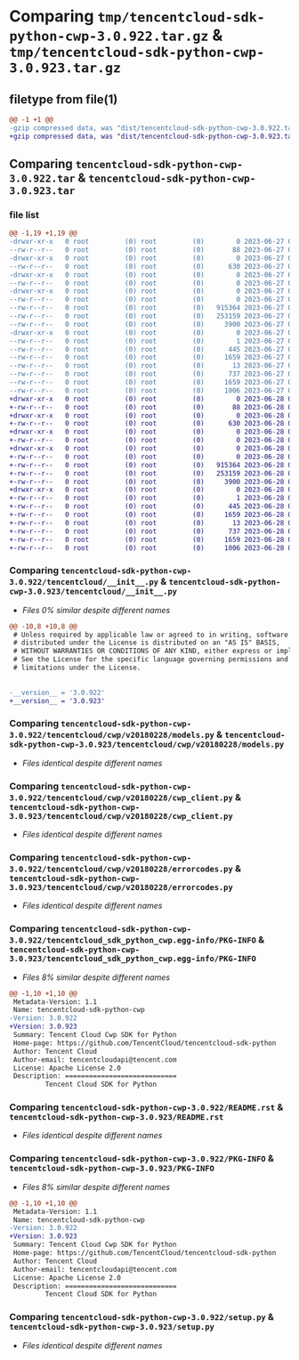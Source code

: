 # Comparing `tmp/tencentcloud-sdk-python-cwp-3.0.922.tar.gz` & `tmp/tencentcloud-sdk-python-cwp-3.0.923.tar.gz`

## filetype from file(1)

```diff
@@ -1 +1 @@
-gzip compressed data, was "dist/tencentcloud-sdk-python-cwp-3.0.922.tar", last modified: Tue Jun 27 00:22:06 2023, max compression
+gzip compressed data, was "dist/tencentcloud-sdk-python-cwp-3.0.923.tar", last modified: Wed Jun 28 00:24:18 2023, max compression
```

## Comparing `tencentcloud-sdk-python-cwp-3.0.922.tar` & `tencentcloud-sdk-python-cwp-3.0.923.tar`

### file list

```diff
@@ -1,19 +1,19 @@
-drwxr-xr-x   0 root         (0) root         (0)        0 2023-06-27 00:22:06.000000 tencentcloud-sdk-python-cwp-3.0.922/
--rw-r--r--   0 root         (0) root         (0)       88 2023-06-27 00:22:06.000000 tencentcloud-sdk-python-cwp-3.0.922/setup.cfg
-drwxr-xr-x   0 root         (0) root         (0)        0 2023-06-27 00:22:06.000000 tencentcloud-sdk-python-cwp-3.0.922/tencentcloud/
--rw-r--r--   0 root         (0) root         (0)      630 2023-06-27 00:22:06.000000 tencentcloud-sdk-python-cwp-3.0.922/tencentcloud/__init__.py
-drwxr-xr-x   0 root         (0) root         (0)        0 2023-06-27 00:22:06.000000 tencentcloud-sdk-python-cwp-3.0.922/tencentcloud/cwp/
--rw-r--r--   0 root         (0) root         (0)        0 2023-06-27 00:22:06.000000 tencentcloud-sdk-python-cwp-3.0.922/tencentcloud/cwp/__init__.py
-drwxr-xr-x   0 root         (0) root         (0)        0 2023-06-27 00:22:06.000000 tencentcloud-sdk-python-cwp-3.0.922/tencentcloud/cwp/v20180228/
--rw-r--r--   0 root         (0) root         (0)        0 2023-06-27 00:22:06.000000 tencentcloud-sdk-python-cwp-3.0.922/tencentcloud/cwp/v20180228/__init__.py
--rw-r--r--   0 root         (0) root         (0)   915364 2023-06-27 00:22:06.000000 tencentcloud-sdk-python-cwp-3.0.922/tencentcloud/cwp/v20180228/models.py
--rw-r--r--   0 root         (0) root         (0)   253159 2023-06-27 00:22:06.000000 tencentcloud-sdk-python-cwp-3.0.922/tencentcloud/cwp/v20180228/cwp_client.py
--rw-r--r--   0 root         (0) root         (0)     3900 2023-06-27 00:22:06.000000 tencentcloud-sdk-python-cwp-3.0.922/tencentcloud/cwp/v20180228/errorcodes.py
-drwxr-xr-x   0 root         (0) root         (0)        0 2023-06-27 00:22:06.000000 tencentcloud-sdk-python-cwp-3.0.922/tencentcloud_sdk_python_cwp.egg-info/
--rw-r--r--   0 root         (0) root         (0)        1 2023-06-27 00:22:06.000000 tencentcloud-sdk-python-cwp-3.0.922/tencentcloud_sdk_python_cwp.egg-info/dependency_links.txt
--rw-r--r--   0 root         (0) root         (0)      445 2023-06-27 00:22:06.000000 tencentcloud-sdk-python-cwp-3.0.922/tencentcloud_sdk_python_cwp.egg-info/SOURCES.txt
--rw-r--r--   0 root         (0) root         (0)     1659 2023-06-27 00:22:06.000000 tencentcloud-sdk-python-cwp-3.0.922/tencentcloud_sdk_python_cwp.egg-info/PKG-INFO
--rw-r--r--   0 root         (0) root         (0)       13 2023-06-27 00:22:06.000000 tencentcloud-sdk-python-cwp-3.0.922/tencentcloud_sdk_python_cwp.egg-info/top_level.txt
--rw-r--r--   0 root         (0) root         (0)      737 2023-06-27 00:22:06.000000 tencentcloud-sdk-python-cwp-3.0.922/README.rst
--rw-r--r--   0 root         (0) root         (0)     1659 2023-06-27 00:22:06.000000 tencentcloud-sdk-python-cwp-3.0.922/PKG-INFO
--rw-r--r--   0 root         (0) root         (0)     1006 2023-06-27 00:22:06.000000 tencentcloud-sdk-python-cwp-3.0.922/setup.py
+drwxr-xr-x   0 root         (0) root         (0)        0 2023-06-28 00:24:18.000000 tencentcloud-sdk-python-cwp-3.0.923/
+-rw-r--r--   0 root         (0) root         (0)       88 2023-06-28 00:24:18.000000 tencentcloud-sdk-python-cwp-3.0.923/setup.cfg
+drwxr-xr-x   0 root         (0) root         (0)        0 2023-06-28 00:24:18.000000 tencentcloud-sdk-python-cwp-3.0.923/tencentcloud/
+-rw-r--r--   0 root         (0) root         (0)      630 2023-06-28 00:24:18.000000 tencentcloud-sdk-python-cwp-3.0.923/tencentcloud/__init__.py
+drwxr-xr-x   0 root         (0) root         (0)        0 2023-06-28 00:24:18.000000 tencentcloud-sdk-python-cwp-3.0.923/tencentcloud/cwp/
+-rw-r--r--   0 root         (0) root         (0)        0 2023-06-28 00:24:18.000000 tencentcloud-sdk-python-cwp-3.0.923/tencentcloud/cwp/__init__.py
+drwxr-xr-x   0 root         (0) root         (0)        0 2023-06-28 00:24:18.000000 tencentcloud-sdk-python-cwp-3.0.923/tencentcloud/cwp/v20180228/
+-rw-r--r--   0 root         (0) root         (0)        0 2023-06-28 00:24:18.000000 tencentcloud-sdk-python-cwp-3.0.923/tencentcloud/cwp/v20180228/__init__.py
+-rw-r--r--   0 root         (0) root         (0)   915364 2023-06-28 00:24:18.000000 tencentcloud-sdk-python-cwp-3.0.923/tencentcloud/cwp/v20180228/models.py
+-rw-r--r--   0 root         (0) root         (0)   253159 2023-06-28 00:24:18.000000 tencentcloud-sdk-python-cwp-3.0.923/tencentcloud/cwp/v20180228/cwp_client.py
+-rw-r--r--   0 root         (0) root         (0)     3900 2023-06-28 00:24:18.000000 tencentcloud-sdk-python-cwp-3.0.923/tencentcloud/cwp/v20180228/errorcodes.py
+drwxr-xr-x   0 root         (0) root         (0)        0 2023-06-28 00:24:18.000000 tencentcloud-sdk-python-cwp-3.0.923/tencentcloud_sdk_python_cwp.egg-info/
+-rw-r--r--   0 root         (0) root         (0)        1 2023-06-28 00:24:18.000000 tencentcloud-sdk-python-cwp-3.0.923/tencentcloud_sdk_python_cwp.egg-info/dependency_links.txt
+-rw-r--r--   0 root         (0) root         (0)      445 2023-06-28 00:24:18.000000 tencentcloud-sdk-python-cwp-3.0.923/tencentcloud_sdk_python_cwp.egg-info/SOURCES.txt
+-rw-r--r--   0 root         (0) root         (0)     1659 2023-06-28 00:24:18.000000 tencentcloud-sdk-python-cwp-3.0.923/tencentcloud_sdk_python_cwp.egg-info/PKG-INFO
+-rw-r--r--   0 root         (0) root         (0)       13 2023-06-28 00:24:18.000000 tencentcloud-sdk-python-cwp-3.0.923/tencentcloud_sdk_python_cwp.egg-info/top_level.txt
+-rw-r--r--   0 root         (0) root         (0)      737 2023-06-28 00:24:18.000000 tencentcloud-sdk-python-cwp-3.0.923/README.rst
+-rw-r--r--   0 root         (0) root         (0)     1659 2023-06-28 00:24:18.000000 tencentcloud-sdk-python-cwp-3.0.923/PKG-INFO
+-rw-r--r--   0 root         (0) root         (0)     1006 2023-06-28 00:24:18.000000 tencentcloud-sdk-python-cwp-3.0.923/setup.py
```

### Comparing `tencentcloud-sdk-python-cwp-3.0.922/tencentcloud/__init__.py` & `tencentcloud-sdk-python-cwp-3.0.923/tencentcloud/__init__.py`

 * *Files 0% similar despite different names*

```diff
@@ -10,8 +10,8 @@
 # Unless required by applicable law or agreed to in writing, software
 # distributed under the License is distributed on an "AS IS" BASIS,
 # WITHOUT WARRANTIES OR CONDITIONS OF ANY KIND, either express or implied.
 # See the License for the specific language governing permissions and
 # limitations under the License.
 
 
-__version__ = '3.0.922'
+__version__ = '3.0.923'
```

### Comparing `tencentcloud-sdk-python-cwp-3.0.922/tencentcloud/cwp/v20180228/models.py` & `tencentcloud-sdk-python-cwp-3.0.923/tencentcloud/cwp/v20180228/models.py`

 * *Files identical despite different names*

### Comparing `tencentcloud-sdk-python-cwp-3.0.922/tencentcloud/cwp/v20180228/cwp_client.py` & `tencentcloud-sdk-python-cwp-3.0.923/tencentcloud/cwp/v20180228/cwp_client.py`

 * *Files identical despite different names*

### Comparing `tencentcloud-sdk-python-cwp-3.0.922/tencentcloud/cwp/v20180228/errorcodes.py` & `tencentcloud-sdk-python-cwp-3.0.923/tencentcloud/cwp/v20180228/errorcodes.py`

 * *Files identical despite different names*

### Comparing `tencentcloud-sdk-python-cwp-3.0.922/tencentcloud_sdk_python_cwp.egg-info/PKG-INFO` & `tencentcloud-sdk-python-cwp-3.0.923/tencentcloud_sdk_python_cwp.egg-info/PKG-INFO`

 * *Files 8% similar despite different names*

```diff
@@ -1,10 +1,10 @@
 Metadata-Version: 1.1
 Name: tencentcloud-sdk-python-cwp
-Version: 3.0.922
+Version: 3.0.923
 Summary: Tencent Cloud Cwp SDK for Python
 Home-page: https://github.com/TencentCloud/tencentcloud-sdk-python
 Author: Tencent Cloud
 Author-email: tencentcloudapi@tencent.com
 License: Apache License 2.0
 Description: ============================
         Tencent Cloud SDK for Python
```

### Comparing `tencentcloud-sdk-python-cwp-3.0.922/README.rst` & `tencentcloud-sdk-python-cwp-3.0.923/README.rst`

 * *Files identical despite different names*

### Comparing `tencentcloud-sdk-python-cwp-3.0.922/PKG-INFO` & `tencentcloud-sdk-python-cwp-3.0.923/PKG-INFO`

 * *Files 8% similar despite different names*

```diff
@@ -1,10 +1,10 @@
 Metadata-Version: 1.1
 Name: tencentcloud-sdk-python-cwp
-Version: 3.0.922
+Version: 3.0.923
 Summary: Tencent Cloud Cwp SDK for Python
 Home-page: https://github.com/TencentCloud/tencentcloud-sdk-python
 Author: Tencent Cloud
 Author-email: tencentcloudapi@tencent.com
 License: Apache License 2.0
 Description: ============================
         Tencent Cloud SDK for Python
```

### Comparing `tencentcloud-sdk-python-cwp-3.0.922/setup.py` & `tencentcloud-sdk-python-cwp-3.0.923/setup.py`

 * *Files identical despite different names*

